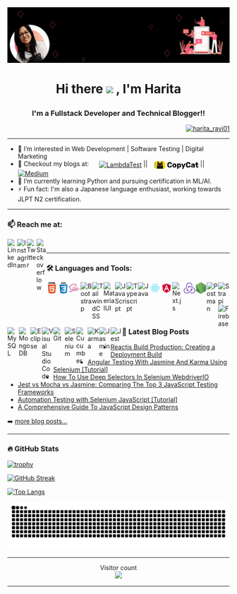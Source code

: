 <img src="https://github.com/harita-gr/harita-gr/blob/515154d4a32744ca34686b29df09093c3200d57c/banner.gif.gif" alt="Harita - Fullstack developer"/>

<h1 align="center">Hi there
  <span style="display: inline-block; margin-bottom: 5px;"><img src="https://media.giphy.com/media/hvRJCLFzcasrR4ia7z/giphy.gif" width="3%" /> </span>
  , I'm Harita
</h1>

<h3 align="center">I'm a Fullstack Developer and Technical Blogger!!</h3>
<p align="right"> <a href="https://twitter.com/harita_ravi01" target="blank"><img src="https://img.shields.io/twitter/follow/harita_ravi01?logo=twitter&style=for-the-badge" alt="harita_ravi01" /></a> </p>

---

- 👀 I’m interested in Web Development | Software Testing | Digital Marketing
- 🔭 Checkout my blogs at: &nbsp;&nbsp;&nbsp;&nbsp;
  [<img align="center" alt="LambdaTest" title="LambdaTest" width="100px" height="20px" src="https://iconape.com/wp-content/png_logo_vector/lambdatest-logo.png"/>](https://www.lambdatest.com/blog/author/haritaravindranath/) || &nbsp;&nbsp;
  [<img align="center" alt="Copycat" width="100px" height="20px" title="Copycat" src="https://github.com/harita-gr/harita-gr/blob/168f0a525b8d93f12f7679e9ae78024994dc641b/6120bd865c8d971592d7d18f_cat-logo_prev_ui.png"/>](https://www.copycat.dev/blog/author/harita/) || &nbsp;&nbsp;
  [<img align="center" alt="Medium" title="Medium" width="100px" height="15px" src="https://upload.vectorlogo.zone/logos/medium/images/77ebde58-1ffc-4da3-8097-ec8efa49c3db.svg"/>](https://haritaravindranath.medium.com/)
- 🌱 I’m currently learning Python and pursuing certification in ML/AI.
- ⚡ Fun fact:  I'm also a Japanese language enthusiast, working towards JLPT N2 certification.

---

### 📫 Reach me at:

[<img align="left" alt="LinkedIn" width="22px" src="https://www.svgrepo.com/show/157006/linkedin.svg" />](https://www.linkedin.com/in/harita-ravindranath/)
[<img align="left" alt="Instagram" width="22px" src="https://www.svgrepo.com/show/157806/instagram.svg" />](https://www.instagram.com/harrytoboso/)
[<img align="left" alt="Twitter" width="22px" src="https://www.svgrepo.com/show/349537/twitter.svg" />](https://twitter.com/harita_ravi01)
[<img align="left" alt="Stackoverflow" width="22px" src="https://www.svgrepo.com/show/349517/stackoverflow.svg" />](https://stackoverflow.com/users/13745388/harita-ravindranath)

<br />

---

### :hammer_and_wrench: Languages and Tools:

<img align="left"  title="HTML5" alt="HTML5" width="26px" src="https://raw.githubusercontent.com/github/explore/80688e429a7d4ef2fca1e82350fe8e3517d3494d/topics/html/html.png"/>
<img align="left" title="CSS3" alt="CSS3" width="26px" src="https://raw.githubusercontent.com/github/explore/80688e429a7d4ef2fca1e82350fe8e3517d3494d/topics/css/css.png"/>
<img align="left" title="Sass" alt="Sass" width="26px" src="https://raw.githubusercontent.com/github/explore/80688e429a7d4ef2fca1e82350fe8e3517d3494d/topics/sass/sass.png"/>
<img align="left" title="Bootstrap" alt="Bootstrap" width="26px" src="https://www.svgrepo.com/show/303293/bootstrap-4-logo.svg" />
<img align="left"  title="TailwindCSS" alt="TailwindCSS" width="26px" src="https://www.svgrepo.com/show/354431/tailwindcss-icon.svg" />
<img  align="left" title="MaterialUI" alt="MaterialUI" width="26px" src="https://www.svgrepo.com/show/354048/material-ui.svg" />

<img  align="left" title="JavaScript" alt="JavaScript" width="26px" src="https://www.svgrepo.com/show/303206/javascript-logo.svg" />

<img align="left" title="Typescript" alt="Typescript" width="26px" src="https://www.svgrepo.com/show/303600/typescript-logo.svg" />

<img align="left"  title="Java" alt="Java" width="26px" src="https://pics.freeicons.io/uploads/icons/png/378554371540553613-64.png" />

<img align="left" title="React" alt="React" width="26px" src="https://raw.githubusercontent.com/github/explore/80688e429a7d4ef2fca1e82350fe8e3517d3494d/topics/react/react.png" />
<img align="left" title="Angular" alt="Angular" width="26px" src="https://raw.githubusercontent.com/github/explore/80688e429a7d4ef2fca1e82350fe8e3517d3494d/topics/angular/angular.png" />
<img align="left" title="Next.js" alt="Next.js" width="26px" src="https://www.svgrepo.com/show/354113/nextjs-icon.svg" />
<img align="left" title="Redux" alt="Redux" width="26px" src="https://raw.githubusercontent.com/devicons/devicon/master/icons/redux/redux-original.svg" />

<img align="left" title="Node.js" alt="Node.js" width="26px" src="https://raw.githubusercontent.com/github/explore/80688e429a7d4ef2fca1e82350fe8e3517d3494d/topics/nodejs/nodejs.png" />
<img align="left" title="Postman" alt="Postman" width="26px" src="https://www.vectorlogo.zone/logos/getpostman/getpostman-icon.svg" />
<img align="left" title="Strapi" alt="Strapi" width="26px" src="https://www.svgrepo.com/show/354399/strapi-icon.svg" />
<img align="left" title="Firebase" alt="Firebase" width="26px" src="https://www.svgrepo.com/show/373595/firebase.svg" />

<img align="left" title="MySQL" alt="MySQL" width="26px" src="https://pics.freeicons.io/uploads/icons/png/4943187881553750385-64.png" />
<img align="left" title="MongoDB" alt="MongoDB" width="26px" src="https://www.svgrepo.com/show/331488/mongodb.svg" />

<img align="left" title="Eclipse" alt="Eclipse" width="26px" src="https://www.svgrepo.com/show/353685/eclipse-icon.svg" /> 
<img align="left" title="Visual Studio Code" alt="Visual Studio Code" width="26px" src="https://www.svgrepo.com/show/354522/visual-studio-code.svg" />

<img align="left" title="Git" alt="Git" width="26px" src="https://pics.freeicons.io/uploads/icons/png/9374299221540553610-64.png" />

<img align="left" title="Selenium" alt="Selenium" width="26px" src="https://pics.freeicons.io/uploads/icons/png/15484977381551942825-64.png" />
<img align="left" title="Cucumber" alt="Cucumber" width="26px" src="https://www.svgrepo.com/show/373538/cucumber.svg" />
<img align="left" title="Karma" alt="Karma" width="26px" src="https://www.svgrepo.com/show/373723/karma.svg" />

<img align="left" title="Jasmine" alt="Jasmine" width="26px" src="https://www.svgrepo.com/show/353922/jasmine.svg" /> 
<img align="left" title="Jest" alt="Jest" width="26px" src="https://www.svgrepo.com/show/373700/jest.svg" /> <br />

<br />

---

### 📕 Latest Blog Posts

- [Reactjs Build Production: Creating a Deployment Build](https://www.copycat.dev/blog/reactjs-build-production/)
- [Angular Testing With Jasmine And Karma Using Selenium [Tutorial]](https://www.lambdatest.com/blog/angular-testing-with-jasmine-and-karma/)
- [How To Use Deep Selectors In Selenium WebdriverIO](https://www.lambdatest.com/blog/selenium-with-java/)
- [Jest vs Mocha vs Jasmine: Comparing The Top 3 JavaScript Testing Frameworks](https://www.lambdatest.com/blog/jest-vs-mocha-vs-jasmine/)
- [Automation Testing with Selenium JavaScript [Tutorial]](https://www.lambdatest.com/blog/automation-testing-with-selenium-javascript/)
- [A Comprehensive Guide To JavaScript Design Patterns](https://www.lambdatest.com/blog/comprehensive-guide-to-javascript-design-patterns/)

➡️ [more blog posts...](https://www.lambdatest.com/blog/author/haritaravindranath/)

---

### :fire: GitHub Stats


[![trophy](https://github-profile-trophy.vercel.app/?username=harita-gr&theme=monokai)](https://github.com/ryo-ma/github-profile-trophy)

[![GitHub Streak](http://github-readme-streak-stats.herokuapp.com?user=harita-gr&theme=dark&background=000000)](https://git.io/streak-stats)

[![Top Langs](https://github-readme-stats.vercel.app/api/top-langs/?username=harita-gr&layout=compact&theme=vision-friendly-dark)](https://github.com/anuraghazra/github-readme-stats)

<p align="center"> 
  <picture>
    <source media="(prefers-color-scheme: dark)" srcset="https://raw.githubusercontent.com/harita-gr/harita-gr/71a7ac69a2b5822bc2a15887d1248d59830fa40d/github-contribution-grid-snake-dark.svg" />
    <source media="(prefers-color-scheme: light)" srcset="https://raw.githubusercontent.com/harita-gr/harita-gr/71a7ac69a2b5822bc2a15887d1248d59830fa40d/github-contribution-grid-snake.svg" />
    <img alt="github-snake" src="https://raw.githubusercontent.com/harita-gr/harita-gr/71a7ac69a2b5822bc2a15887d1248d59830fa40d/github-contribution-grid-snake-dark.svg" />
  </picture>
</p>

---

<p align="center"> 
  Visitor count<br>
  <img src="https://profile-counter.glitch.me/harita-gr/count.svg" />
</p>

---
